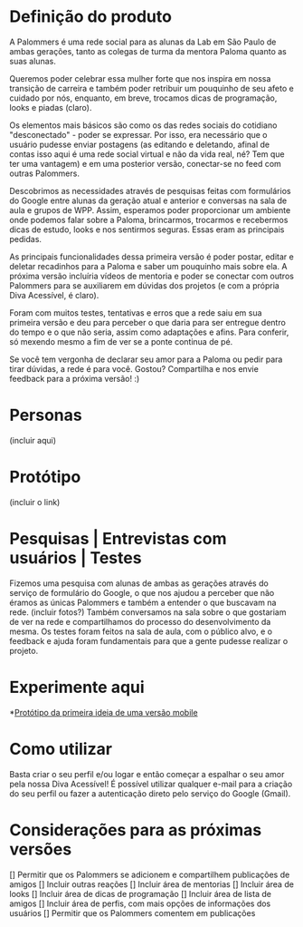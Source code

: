 # Definição do produto

A Palommers é uma rede social para as alunas da Lab em São Paulo de ambas gerações, tanto as colegas de turma da mentora Paloma quanto as suas alunas.

Queremos poder celebrar essa mulher forte que nos inspira em nossa transição de carreira e também poder retribuir um pouquinho de seu afeto e cuidado por nós, enquanto, em breve, trocamos dicas de programação, looks e piadas (claro).

Os elementos mais básicos são como os das redes sociais do cotidiano "desconectado" - poder se expressar. Por isso, era necessário que o usuário pudesse enviar postagens (as editando e deletando, afinal de contas isso aqui é uma rede social virtual e não da vida real, né? Tem que ter uma vantagem) e em uma posterior versão, conectar-se no feed com outras Palommers.

Descobrimos as necessidades através de pesquisas feitas com formulários do Google entre alunas da geração atual e anterior e conversas na sala de aula e grupos de WPP. Assim, esperamos poder proporcionar um ambiente onde podemos falar sobre a Paloma, brincarmos, trocarmos e recebermos dicas de estudo, looks e nos sentirmos seguras. Essas eram as principais pedidas.

As principais funcionalidades dessa primeira versão é poder postar, editar e deletar recadinhos para a Paloma e saber um pouquinho mais sobre ela. A próxima versão incluíria vídeos de mentoria e poder se conectar com outros Palommers para se auxiliarem em dúvidas dos projetos (e com a própria Diva Acessível, é claro).

Foram com muitos testes, tentativas e erros que a rede saiu em sua primeira versão e deu para perceber o que daria para ser entregue dentro do tempo e o que não seria, assim como adaptações e afins. Para conferir, só mexendo mesmo a fim de ver se a ponte continua de pé.

Se você tem vergonha de declarar seu amor para a Paloma ou pedir para tirar dúvidas, a rede é para você. Gostou? Compartilha e nos envie feedback para a próxima versão! :)

# Personas
(incluir aqui)

# Protótipo
(incluir o link)

# Pesquisas | Entrevistas com usuários | Testes
Fizemos uma pesquisa com alunas de ambas as gerações através do serviço de formulário do Google, o que nos ajudou a perceber que não éramos as únicas Palommers e também a entender o que buscavam na rede. 
(incluir fotos?)
Também conversamos na sala sobre o que gostariam de ver na rede e compartilhamos do processo do desenvolvimento da mesma.
Os testes foram feitos na sala de aula, com o público alvo, e o feedback e ajuda foram fundamentais para que a gente pudesse realizar o projeto. 

# Experimente aqui
*[Protótipo da primeira ideia de uma versão mobile](https://marvelapp.com/b71e0hh/screen/54807683)

# Como utilizar
Basta criar o seu perfil e/ou logar e então começar a espalhar o seu amor pela nossa Diva Acessível! É possível utilizar qualquer e-mail para a criação do seu perfil ou fazer a autenticação direto pelo serviço do Google (Gmail).

# Considerações para as próximas versões
[] Permitir que os Palommers se adicionem e compartilhem publicações de amigos
[] Incluir outras reações
[] Incluir área de mentorias
[] Incluir área de looks
[] Incluir área de dicas de programação
[] Incluir área de lista de amigos
[] Incluir área de perfis, com mais opções de informações dos usuários
[] Permitir que os Palommers comentem em publicações
